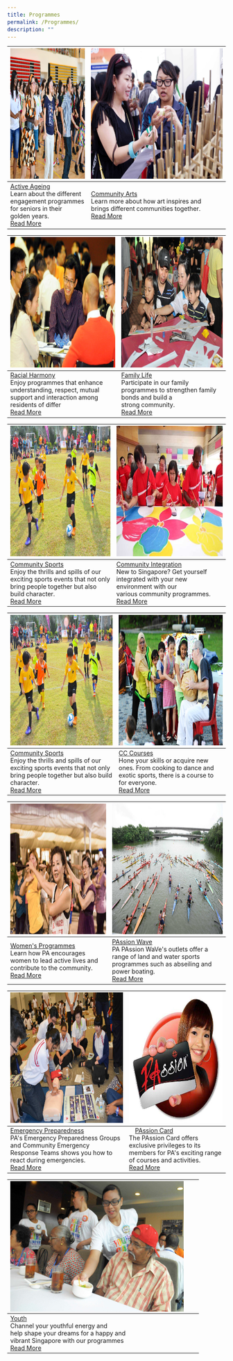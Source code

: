 ```yaml
---
title: Programmes
permalink: /Programmes/
description: ""
---
```

| <img style="height:300px;width:400px" src="/images/Programmes/main-activeageing_edited.jpg">  |  <img style="height:300px;width:400px" src="/images/Programmes/main-racialharmony.jpg"> | 
| -------- | -------- | 
|<div style="text-align:left"> [Active Ageing](/our-programmes/Active-Ageing)<br>Learn about the different engagement programmes for seniors in their golden years.  <br> [Read More](/our-programmes/Active-Ageing) </div>     |<div style="text-align:left">[Community Arts](/our-programmes/Community-Arts)<br>Learn more about how art inspires and  brings different communities together.<br>[Read More](/our-programmes/Community-Arts)</div>| 

| <img style="height:300px;width:400px" src="/images/Programmes/main-communitydialogue_edited.jpg">  |  <img style="height:300px;width:400px" src="/images/Programmes/main-familylife.jpg"> | 
| -------- | -------- | 
| [Racial Harmony](/our-programmes/Racial-Harmony) <br>Enjoy programmes that enhance understanding, respect, mutual support and interaction among residents of differ<br>  [Read More](/our-programmes/Racial-Harmony) |[Family Life](/our-programmes/Family-life)   <br>Participate in our family programmes to strengthen family bonds and build a strong community.<br>[Read More](/our-programmes/Family-Life) | 

|<img style="height:300px;width:400px" src="/images/Programmes/main-communitysports.jpg">  |  <img style="height:300px;width:400px" src="/images/Programmes/main-communityintegration.jpg"> | 
| -------- | -------- | 
| [Community Sports](/our-programmes/Community-Sports)  <br>Enjoy the thrills and spills of our exciting sports events that not only bring people together but also build character. <br>[Read More](/our-programmes/Community-Sports)  |[Community Integration](/our-programmes/Community-Integration)  <br>New to Singapore? Get yourself integrated with your new environment with our various community programmes.<br>[Read More](/our-programmes/Community-Integration) | 

|<img style="height:300px;width:400px" src="/images/Programmes/main-communitysports.jpg">  |  <img style="height:300px;width:400px" src="/images/Programmes/main-cccourses_edited.jpg"> | 
| -------- | -------- | 
| [Community Sports](/our-programmes/Community-Sports)  <br>Enjoy the thrills and spills of our exciting sports events that not only bring people together but also build character. <br>[Read More](/our-programmes/Community-Sports)  | [CC Courses](/our-programmes/CC-Courses/CC-Courses) <br>Hone your skills or acquire new ones. From cooking to dance and exotic sports, there is a course to for everyone.<br>[Read More](/our-programmes/CC-Courses/CC-Courses)  | 


|<img style="height:300px;width:400px" src="/images/Programmes/main-womensprogrammes_edited.jpg">  |  <img style="height:300px;width:400px" src="/images/Programmes/main-waterventure.jpg"> | 
| -------- | -------- | 
| [Women's Programmes](/our-programmes/Womens-Programmes) <br>Learn how PA encourages women to lead active lives and contribute to the community.<br>[Read More](/our-programmes/Womens-Programmes) | [PAssion Wave](/our-programmes/PAssion-Wave/PAssion-WaVe) <br>PA PAssion WaVe's outlets offer a range of land and water sports programmes such as abseiling and power boating. <br>[Read More](/our-programmes/PAssion-Wave/PAssion-WaVe) |



| <img style="height:300px;width:400px" src="/images/Programmes/main-emergencypreparedness_edited.jpg">| <img style="height:300px;width:400px" src="/images/Programmes/main-passioncard.jpg">|
| -------- | -------- | 
 | [Emergency Preparedness](/our-programmes/Emergency-Preparedness)<br>PA's Emergency Preparedness Groups and Community Emergency Response Teams shows you how to react during emergencies.<br>[Read More](/our-programmes/Emergency-Preparedness)     | &emsp;[PAssion Card](/our-programmes/PAssion-Card) <br>The PAssion Card offers exclusive privileges to its members for PA's exciting range of courses and activities.<br>[Read More](/our-programmes/PAssion-Card)    |



| <img style="height:300px;width:400px" align="left" src="/images/Programmes/main-youth_edited.jpg"> | ||
| -------- |--------|--------|
| [Youth](/our-programmes/Youth) <br>Channel your youthful energy and <br>help shape your dreams for a happy and <br>vibrant Singapore with our programmes<br>[Read More](/our-programmes/Youth)   |||